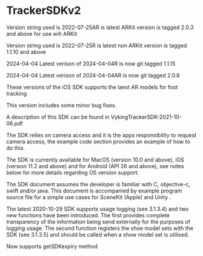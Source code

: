 # TrackerSDKv2

Version string used is 2022-07-25AR is latest ARKit version is tagged 2.0.3 and above for use wih ARKit

Version string used is 2022-07-25R is latest non ARKit version is tagged 1.1.10 and above

2024-04-04 Latest verison of 2024-04-04R  is now git tagged 1.1.15

2024-04-04 Latest verison of 2024-04-04AR is now git tagged 2.0.6

These versions of the iOS SDK supports the laest AR models for foot tracking

This version includes some minor bug fixes.

A description of this SDK can be found in VykingTrackerSDK-2021-10-06.pdf

The SDK relies on camera access and it is the apps responsibility to request camera access, the example code section provides an example of how to do this.

The SDK is currently available for MacOS (version 10.0 and above), iOS (version 11.2 and above) and for Android (API 26 and above), see notes below for more details regarding OS version support.

The SDK document assumes the developer is familiar with C, objective-c, swift and/or java. This document is accompanied by example program source file for a simple use cases for SceneKit (Apple) and Unity .

The latest 2020-10-29 SDK supports usage logging (see 3.1.3.4) and two new functions have been introduced. The first provides complete transparency of the information being send externally for the purposes of logging usage. The second function registers the shoe model sets with the SDK (see 3.1.3.5) and should be called when a show model set is utilised.

Now supports getSDKexpiry method

